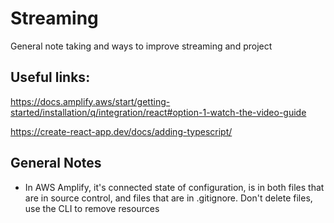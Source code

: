 # Streaming


General note taking and ways to improve streaming and project

## Useful links:

https://docs.amplify.aws/start/getting-started/installation/q/integration/react#option-1-watch-the-video-guide

https://create-react-app.dev/docs/adding-typescript/

## General Notes

- In AWS Amplify, it's connected state of configuration, is in both files that are in source control, and files that are in .gitignore.
Don't delete files, use the CLI to remove resources
